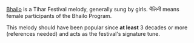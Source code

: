 [Bhailo](https://en.wikipedia.org/wiki/Bhailo) is a Tihar Festival melody, generally sung by girls.
भैलिनी means female participants of the Bhailo Program.

This melody should have been popular since **at least** 3 decades or more (references needed) and acts as the festival's signature tune.
